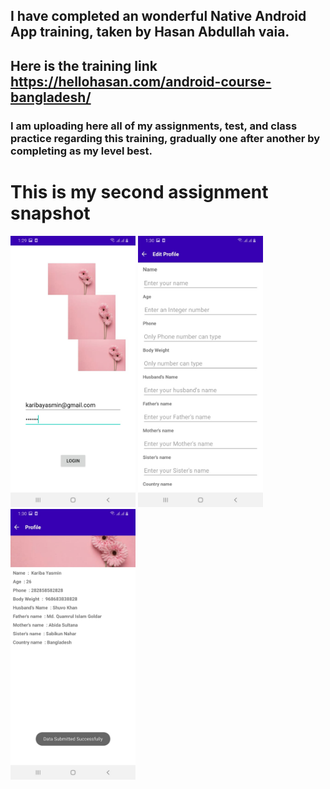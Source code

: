 ## I have completed an wonderful Native Android App training, taken by Hasan Abdullah vaia.
## Here is the training link https://hellohasan.com/android-course-bangladesh/
### I am uploading here all of my assignments, test, and class practice regarding this training, gradually one after another by completing as my level best.

# This is my second assignment snapshot
<p float="left">
  <img src="assets/LoginPage.jpeg" width="200" />
  <img src="assets/EditProfilePage.jpeg" width="200" /> 
  <img src="assets/ProfilePage.jpeg" width="200" />
</p>



